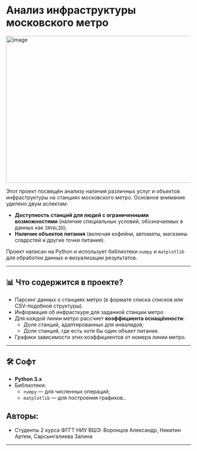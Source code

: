 # Анализ инфраструктуры московского метро
<img width="600" height="400" alt="image" src="https://github.com/user-attachments/assets/9847c723-b406-4c65-abe8-0368160f23cb" />

Этот проект посвящён анализу наличия различных услуг и объектов инфраструктуры на станциях московского метро. Основное внимание уделено двум аспектам:

- **Доступность станций для людей с ограниченными возможностями** (наличие специальных условий, обозначаемых в данных как `INVALID`);
- **Наличие объектов питания** (включая кофейни, автоматы, магазины сладостей и другие точки питания).

Проект написан на Python и использует библиотеки `numpy` и `matplotlib` для обработки данных и визуализации результатов.

---

## 📊 Что содержится в проекте?

- Парсинг данных о станциях метро (в формате списка списков или CSV-подобной структуры).
- Информация об инфрасткуре для заданной станции метро
- Для каждой линии метро рассчиет **коэффициента оснащённости**:
  - Доля станций, адаптированных для инвалидов;
  - Доля станций, где есть хотя бы один объект питания.
- Графики зависимости этих коэффициентов от номера линии метро.

---

## 🛠️ Софт

- **Python 3.x**
- Библиотеки:
  - `numpy` — для численных операций;
  - `matplotlib` — для построения графиков..
## Авторы:

- Студенты 2 курса ФГГТ НИУ ВШЭ: Воронцов Александр, Никитин Артем, Сарсынгалиева Залина
---

